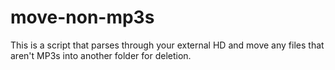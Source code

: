 # move-non-mp3s

This is a script that parses through your external HD and move any files that aren't MP3s into another folder for deletion.
